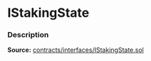 # IStakingState

### Description <a id="description"></a>

**Source:** [contracts/interfaces/IStakingState.sol](https://github.com/perifinance/peri-finance/blob/master/contracts/interfaces/IStakingState.sol)

